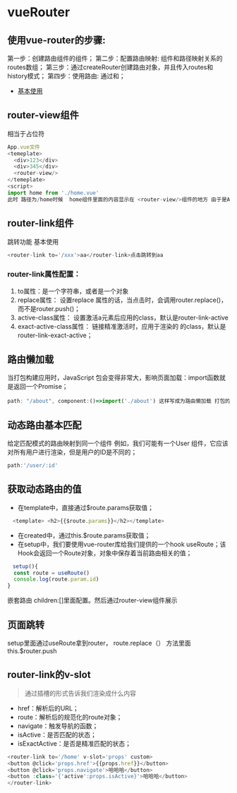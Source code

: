 # vueRouter
## 使用vue-router的步骤:
第一步：创建路由组件的组件；
第二步：配置路由映射: 组件和路径映射关系的routes数组；
第三步：通过createRouter创建路由对象，并且传入routes和history模式；
第四步：使用路由: 通过<router-link>和<router-view>；
- [基本使用](./基本使用/router/index.js)
## router-view组件
相当于占位符
```javascript
App.vue文件
<temeplate>
  <div>123</div>
  <div>345</div>
  <router-view/>
</temeplate>
<script>
import home from './home.vue'
此时 路径为/home时候  home组件里面的内容显示在 <router-view/>组件的地方 由于是App.vue组件 所以123 345 还在上面没动 只有 <router-view/>组件的地方在切换
```
## router-link组件
跳转功能 基本使用
```javascript
<router-link to='/xxx'>aa</router-link>点击跳转到aa
```
### router-link属性配置：
1. to属性：是一个字符串，或者是一个对象
2. replace属性：
设置replace 属性的话，当点击时，会调用router.replace()，而不是router.push()；
3. active-class属性：
设置激活a元素后应用的class，默认是router-link-active
4. exact-active-class属性：
链接精准激活时，应用于渲染的<a> 的class，默认是router-link-exact-active；

## 路由懒加载
当打包构建应用时，JavaScript 包会变得非常大，影响页面加载：import函数就是返回一个Promise；
```javascript
path: "/about", component:()=>import('./about') 这样写成为路由懒加载 打包的时候会分包
```
## 动态路由基本匹配
给定匹配模式的路由映射到同一个组件 例如，我们可能有一个User 组件，它应该对所有用户进行渲染，但是用户的ID是不同的；
```Javascript
path:'/user/:id'
```
## 获取动态路由的值
- 在template中，直接通过$route.params获取值；
```Javascript
　<template> <h2>{{$route.params}}</h2></template>
```
- 在created中，通过this.$route.params获取值；
- 在setup中，我们要使用vue-router库给我们提供的一个hook useRoute；该Hook会返回一个Route对象，对象中保存着当前路由相关的值；
```Javascript
　setup(){
  const route = useRoute()
  console.log(route.param.id)
}
```
嵌套路由
children:[]里面配置。然后通过router-view组件展示 
## 页面跳转
setup里面通过useRoute拿到router， route.replace（）   方法里面 this.$router.push
## router-link的v-slot
>通过插槽的形式告诉我们渲染成什么内容

- href：解析后的URL；
- route：解析后的规范化的route对象；
- navigate：触发导航的函数；
- isActive：是否匹配的状态；
- isExactActive：是否是精准匹配的状态；
```Javascript
<router-link to='/home' v-slot='props' custom>
<button @click='props.href'>{{props.href}}</button>
<button @click='props.navigate'>哈哈哈</button>
<button :class='{'active':props.isActive}'>哈哈哈</button>
</router-link>
```
